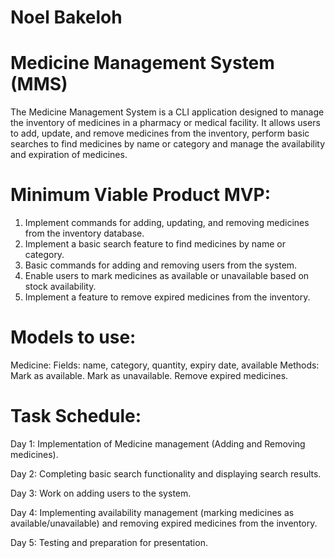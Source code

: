 # Noel Bakeloh


# Medicine Management System (MMS)

The Medicine Management System is a CLI application designed to manage the inventory of
medicines in a pharmacy or medical facility. It allows users to add, update, and remove medicines
from the inventory, perform basic searches to find medicines by name or category and manage the
availability and expiration of medicines.

# Minimum Viable Product MVP:
1. Implement commands for adding, updating, and removing medicines from the inventory
database.
2. Implement a basic search feature to find medicines by name or category.
3. Basic commands for adding and removing users from the system.
4. Enable users to mark medicines as available or unavailable based on stock availability.
5. Implement a feature to remove expired medicines from the inventory.

# Models to use:
Medicine:
Fields: name, category, quantity, expiry date, available
Methods:
 Mark as available.
 Mark as unavailable.
 Remove expired medicines.

# Task Schedule:
Day 1: Implementation of Medicine management (Adding and Removing medicines).

Day 2: Completing basic search functionality and displaying search results.

Day 3: Work on adding users to the system.

Day 4: Implementing availability management (marking medicines as available/unavailable) and
removing expired medicines from the inventory.

Day 5: Testing and preparation for presentation.

